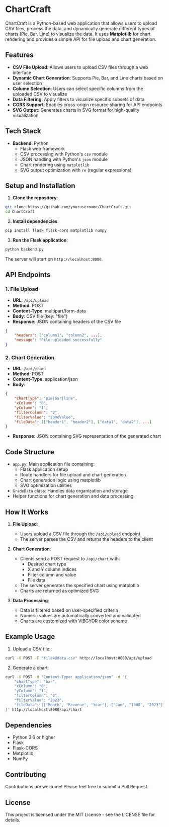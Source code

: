 # ChartCraft

ChartCraft is a Python-based web application that allows users to upload CSV files, process the data, and dynamically generate different types of charts (Pie, Bar, Line) to visualize the data. It uses **Matplotlib** for chart rendering and provides a simple API for file upload and chart generation.

## Features

- **CSV File Upload**: Allows users to upload CSV files through a web interface
- **Dynamic Chart Generation**: Supports Pie, Bar, and Line charts based on user selection
- **Column Selection**: Users can select specific columns from the uploaded CSV to visualize
- **Data Filtering**: Apply filters to visualize specific subsets of data
- **CORS Support**: Enables cross-origin resource sharing for API endpoints
- **SVG Output**: Generates charts in SVG format for high-quality visualization

## Tech Stack

- **Backend**: Python
  - Flask web framework
  - CSV processing with Python's `csv` module
  - JSON handling with Python's `json` module
  - Chart rendering using `matplotlib`
  - SVG output optimization with `re` (regular expressions)

## Setup and Installation

1. **Clone the repository**:
```bash
git clone https://github.com/yourusername/ChartCraft.git
cd ChartCraft
```

2. **Install dependencies**:
```bash
pip install flask flask-cors matplotlib numpy
```

3. **Run the Flask application**:
```bash
python backend.py
```

The server will start on `http://localhost:8080`.

## API Endpoints

### 1. File Upload
- **URL**: `/api/upload`
- **Method**: POST
- **Content-Type**: multipart/form-data
- **Body**: CSV file (key: "file")
- **Response**: JSON containing headers of the CSV file
```json
{
    "headers": ["column1", "column2", ...],
    "message": "File uploaded successfully"
}
```

### 2. Chart Generation
- **URL**: `/api/chart`
- **Method**: POST
- **Content-Type**: application/json
- **Body**:
```json
{
    "chartType": "pie|bar|line",
    "xColumn": "0",
    "yColumn": "1",
    "filterColumn": "2",
    "filterValue": "someValue",
    "fileData": [["header1", "header2"], ["data1", "data2"], ...]
}
```
- **Response**: JSON containing SVG representation of the generated chart

## Code Structure

- `app.py`: Main application file containing:
  - Flask application setup
  - Route handlers for file upload and chart generation
  - Chart generation logic using matplotlib
  - SVG optimization utilities
- `GradeData` class: Handles data organization and storage
- Helper functions for chart generation and data processing

## How It Works

1. **File Upload**:
   - Users upload a CSV file through the `/api/upload` endpoint
   - The server parses the CSV and returns the headers to the client

2. **Chart Generation**:
   - Clients send a POST request to `/api/chart` with:
     - Desired chart type
     - X and Y column indices
     - Filter column and value
     - File data
   - The server generates the specified chart using matplotlib
   - Charts are returned as optimized SVG

3. **Data Processing**:
   - Data is filtered based on user-specified criteria
   - Numeric values are automatically converted and validated
   - Charts are customized with VIBGYOR color scheme

## Example Usage

1. Upload a CSV file:
```bash
curl -X POST -F "file=@data.csv" http://localhost:8080/api/upload
```

2. Generate a chart:
```bash
curl -X POST -H "Content-Type: application/json" -d '{
    "chartType": "bar",
    "xColumn": "0",
    "yColumn": "1",
    "filterColumn": "2",
    "filterValue": "2023",
    "fileData": [["Month", "Revenue", "Year"], ["Jan", "1000", "2023"], ["Feb", "1200", "2023"]]
}' http://localhost:8080/api/chart
```

## Dependencies

- Python 3.6 or higher
- Flask
- Flask-CORS
- Matplotlib
- NumPy

## Contributing

Contributions are welcome! Please feel free to submit a Pull Request.

## License

This project is licensed under the MIT License - see the LICENSE file for details.
